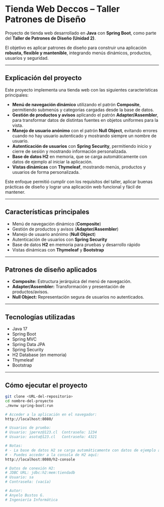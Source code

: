 # Tienda Web Deccos – Taller Patrones de Diseño

Proyecto de tienda web desarrollado en **Java** con **Spring Boot**, como parte del **Taller de Patrones de Diseño (Unidad 2)**.

El objetivo es aplicar patrones de diseño para construir una aplicación **robusta, flexible y mantenible**, integrando menús dinámicos, productos, usuarios y seguridad.

---

## Explicación del proyecto

Este proyecto implementa una tienda web con las siguientes características principales:

- **Menú de navegación dinámico** utilizando el patrón **Composite**, permitiendo submenús y categorías cargadas desde la base de datos.
- **Gestión de productos y avisos** aplicando el patrón **Adapter/Assembler**, para transformar datos de distintas fuentes en objetos uniformes para la vista.
- **Manejo de usuario anónimo** con el patrón **Null Object**, evitando errores cuando no hay usuario autenticado y mostrando siempre un nombre de usuario.
- **Autenticación de usuarios** con **Spring Security**, permitiendo inicio y cierre de sesión y mostrando información personalizada.
- **Base de datos H2** en memoria, que se carga automáticamente con datos de ejemplo al iniciar la aplicación.
- **Vistas dinámicas** con **Thymeleaf**, mostrando menús, productos y usuarios de forma personalizada.

Este enfoque permitió cumplir con los requisitos del taller, aplicar buenas prácticas de diseño y lograr una aplicación web funcional y fácil de mantener.

---

## Características principales

- Menú de navegación dinámico (**Composite**)
- Gestión de productos y avisos (**Adapter/Assembler**)
- Manejo de usuario anónimo (**Null Object**)
- Autenticación de usuarios con **Spring Security**
- Base de datos **H2** en memoria para pruebas y desarrollo rápido
- Vistas dinámicas con **Thymeleaf** y **Bootstrap**

---

## Patrones de diseño aplicados

- **Composite:** Estructura jerárquica del menú de navegación.
- **Adapter/Assembler:** Transformación y presentación de productos/avisos.
- **Null Object:** Representación segura de usuarios no autenticados.

---

## Tecnologías utilizadas

- Java 17
- Spring Boot
- Spring MVC
- Spring Data JPA
- Spring Security
- H2 Database (en memoria)
- Thymeleaf
- Bootstrap

---

## Cómo ejecutar el proyecto

```bash
git clone <URL-del-repositorio>
cd nombre-del-proyecto
./mvnw spring-boot:run

# Acceder a la aplicación en el navegador:
http://localhost:8080/

# Usuarios de prueba:
# Usuario: jperez@123.cl  Contraseña: 1234
# Usuario: asoto@123.cl   Contraseña: 4321

# Notas:
# - La base de datos H2 se carga automáticamente con datos de ejemplo al iniciar la aplicación.
# - Puedes acceder a la consola de H2 aquí:
http://localhost:8080/h2-console

# Datos de conexión H2:
# JDBC URL: jdbc:h2:mem:tiendadb
# Usuario: sa
# Contraseña: (vacía)

# Autor:
# Anyelo Bustos G.
# Ingeniería Informática
